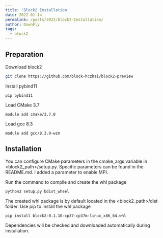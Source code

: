 ```yaml
---
title: 'Block2 Installation'
date: 2022-01-14
permalink: /posts/2022/block2-Installation/
author: DownFly
tags:
  - block2
---
```


## Preparation
Download block2
```bash
git clone https://github.com/block-hczhai/block2-preview
```
Install pybind11
```
pip bybind11
```
Load CMake 3.7
```
module add cmake/3.7.0
```
Load gcc 8.3
```
module add gcc/8.3.0-wzm
```
## Installation
You can configure CMake parameters in the cmake_args variable in <block2_path>/setup.py. Specific parameters can be found in the README.md. I added a parameter to enable MPI.

Run the command to compile and create the whl package
```
python3 setup.py bdist_wheel
```
The created whl package is by default located in the <block2_path>/dist folder. Use pip to install the whl package
```
pip install block2-0.1.10-cp37-cp37m-linux_x86_64.whl
```
Dependencies will be checked and downloaded automatically during installation.